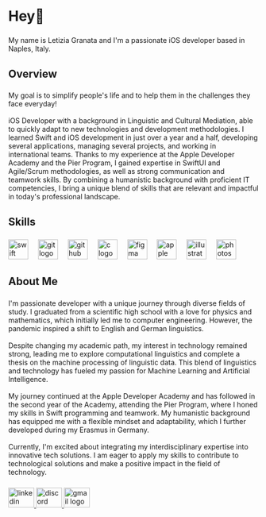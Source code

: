 <h1 align="left">Hey👋</h1>

###

<p align="left">My name is Letizia Granata and I'm a passionate iOS developer based in Naples, Italy.</p>

###

<h2 align="left">Overview</h2>

###

<p align="left">My goal is to simplify people's life and to help them in the challenges they face everyday!<br><br>iOS Developer with a background in Linguistic and Cultural Mediation, able to quickly adapt to new technologies and development methodologies. I learned Swift and iOS development in just over a year and a half, developing several applications, managing several projects, and working in international teams. Thanks to my experience at the Apple Developer Academy and the Pier Program, I gained expertise in SwiftUI and Agile/Scrum methodologies, as well as strong communication and teamwork skills. By combining a humanistic background with proficient IT competencies, I bring a unique blend of skills that are relevant and impactful in today's professional landscape.</p>

###

<h2 align="left">Skills</h2>

###

<div align="left">
  <img src="https://cdn.jsdelivr.net/gh/devicons/devicon/icons/swift/swift-original.svg" height="40" alt="swift logo"  />
  <img width="12" />
  <img src="https://cdn.jsdelivr.net/gh/devicons/devicon/icons/git/git-original.svg" height="40" alt="git logo"  />
  <img width="12" />
  <img src="https://skillicons.dev/icons?i=github" height="40" alt="github logo"  />
  <img width="12" />
  <img src="https://cdn.jsdelivr.net/gh/devicons/devicon/icons/c/c-original.svg" height="40" alt="c logo"  />
  <img width="12" />
  <img src="https://cdn.jsdelivr.net/gh/devicons/devicon/icons/figma/figma-original.svg" height="40" alt="figma logo"  />
  <img width="12" />
  <img src="https://cdn.simpleicons.org/apple/000000" height="40" alt="apple logo"  />
  <img width="12" />
  <img src="https://cdn.jsdelivr.net/gh/devicons/devicon/icons/illustrator/illustrator-plain.svg" height="40" alt="illustrator logo"  />
  <img width="12" />
  <img src="https://cdn.jsdelivr.net/gh/devicons/devicon/icons/photoshop/photoshop-plain.svg" height="40" alt="photoshop logo"  />
</div>

###
<h2 align="left">About Me</h2>

###

<p align="left">I'm passionate developer with a unique journey through diverse fields of study. I graduated from a scientific high school with a love for physics and mathematics, which initially led me to computer engineering. However, the pandemic inspired a shift to English and German linguistics.<br><br>Despite changing my academic path, my interest in technology remained strong, leading me to explore computational linguistics and complete a thesis on the machine processing of linguistic data. This blend of linguistics and technology has fueled my passion for Machine Learning and Artificial Intelligence.<br><br>My journey continued at the Apple Developer Academy and has followed in the second year of the Academy, attending the Pier Program, where I honed my skills in Swift programming and teamwork. My humanistic background has equipped me with a flexible mindset and adaptability, which I further developed during my Erasmus in Germany.<br><br>Currently, I'm excited about integrating my interdisciplinary expertise into innovative tech solutions. I am eager to apply my skills to contribute to technological solutions and make a positive impact in the field of technology.</p>

###

<div align="left">
  <a href="www.linkedin.com/in/letizia-granata" target="_blank">
    <img src="https://raw.githubusercontent.com/maurodesouza/profile-readme-generator/master/src/assets/icons/social/linkedin/default.svg" width="52" height="40" alt="linkedin logo"  />
  </a>
  <a href="discordapp.com/users/letiziagranata" target="_blank">
    <img src="https://raw.githubusercontent.com/maurodesouza/profile-readme-generator/master/src/assets/icons/social/discord/default.svg" width="52" height="40" alt="discord logo"  />
  </a>
  <a href="letizia.granata01@gmail.com" target="_blank">
    <img src="https://raw.githubusercontent.com/maurodesouza/profile-readme-generator/master/src/assets/icons/social/gmail/default.svg" width="52" height="40" alt="gmail logo"  />
  </a>
</div>

###
